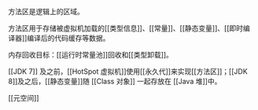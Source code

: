 方法区是逻辑上的区域。

方法区用于存储被虚拟机加载的[[类型信息]]、[[常量]]、[[静态变量]]、[[即时编译器]]编译后的代码缓存等数据。

内存回收目标：[[运行时常量池]]回收和[[类型卸载]]。

[[JDK 7]] 及之前，[[HotSpot 虚拟机]]使用[[永久代]]来实现[[方法区]]；[[JDK 8]]及之后，[[静态变量]]随 [[Class 对象]] 一起存放在 [[Java 堆]]中。

[[元空间]]